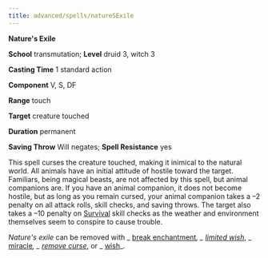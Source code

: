 ```yaml
---
title: advanced/spells/natureSExile
---
```

 **Nature's Exile**

**School** transmutation; **Level** druid 3, witch 3

**Casting Time** 1 standard action

**Component** V, S, DF

**Range** touch

**Target** creature touched

**Duration** permanent

**Saving Throw** Will negates; **Spell Resistance** yes

This spell curses the creature touched, making it inimical to the natural world. All animals have an initial attitude of hostile toward the target. Familiars, being magical beasts, are not affected by this spell, but animal companions are. If you have an animal companion, it does not become hostile, but as long as you remain cursed, your animal companion takes a –2 penalty on all attack rolls, skill checks, and saving throws. The target also takes a –10 penalty on [Survival](../../skills/survival#_survival) skill checks as the weather and environment themselves seem to conspire to cause trouble.

_Nature's exile_ can be removed with _ [break enchantment](../../spells/breakEnchantment#_break-enchantment)_, _ [limited wish](../../spells/limitedWish#_limited-wish)_, _ [miracle](../../spells/miracle#_miracle)_, _ [remove curse](../../spells/removeCurse#_remove-curse)_, or _ [wish](../../spells/wish#_wish)_.

